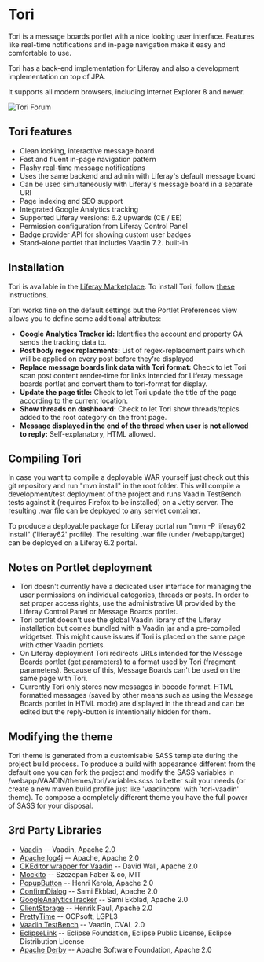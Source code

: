 # Tori

Tori is a message boards portlet with a nice looking user interface. Features like real-time notifications and in-page navigation make it easy and comfortable to use. 

Tori has a back-end implementation for Liferay and also a development implementation on top of JPA.

It supports all modern browsers, including Internet Explorer 8 and newer.

![Tori Forum](https://vaadin.com/image/image_gallery?uuid=d1506121-5b14-4280-b2d2-8ae8a77ee8d5&groupId=10187&t=1396271871890)

## Tori features

* Clean looking, interactive message board
* Fast and fluent in-page navigation pattern
* Flashy real-time message notifications
* Uses the same backend and admin with Liferay's default message board
* Can be used simultaneously with Liferay's message board in a separate URI
* Page indexing and SEO support 
* Integrated Google Analytics tracking
* Supported Liferay versions: 6.2 upwards (CE / EE)
* Permission configuration from Liferay Control Panel
* Badge provider API for showing custom user badges
* Stand-alone portlet that includes Vaadin 7.2. built-in

## Installation

Tori is available in the [Liferay Marketplace](http://www.liferay.com/marketplace/-/mp/application/17756169).
To install Tori, follow [these](https://www.liferay.com/documentation/liferay-portal/6.2/user-guide/-/ai/downloading-and-installing-apps-liferay-portal-6-2-user-guide-14-en) instructions.

Tori works fine on the default settings but the Portlet Preferences view allows you to define some additional attributes:

 * **Google Analytics Tracker id:** Identifies the account and property GA sends the tracking data to.
 * **Post body regex replacments:** List of regex-replacement pairs which will be applied on every post before they're displayed
 * **Replace message boards link data with Tori format:** Check to let Tori scan post content render-time for links intended for Liferay message boards portlet and convert them to tori-format for display.
 * **Update the page title:** Check to let Tori update the title of the page according to the current location.
 * **Show threads on dashboard:** Check to let Tori show threads/topics added to the root category on the front page.
 * **Message displayed in the end of the thread when user is not allowed to reply:** Self-explanatory, HTML allowed.

## Compiling Tori

In case you want to compile a deployable WAR yourself just check out this git repository and run "mvn install" in the root folder. This will compile a development/test deployment of the project and runs Vaadin TestBench tests against it (requires Firefox to be installed) on a Jetty server. The resulting .war file can be deployed to any servlet container.

To produce a deployable package for Liferay portal run "mvn -P liferay62 install" ('liferay62' profile). The resulting .war file (under /webapp/target) can be deployed on a Liferay 6.2 portal.

## Notes on Portlet deployment

 * Tori doesn't currently have a dedicated user interface for managing the user permissions on individual categories, threads or posts. In order to set proper access rights, use the administrative UI provided by the Liferay Control Panel or Message Boards portlet.
 * Tori portlet doesn't use the global Vaadin library of the Liferay installation but comes bundled with a Vaadin jar and a pre-compiled widgetset. This might cause issues if Tori is placed on the same page with other Vaadin portlets.
 * On Liferay deployment Tori redirects URLs intended for the Message Boards portlet (get parameters) to a format used by Tori (fragment parameters). Because of this, Message Boards can't be used on the same page with Tori.
 * Currently Tori only stores new messages in bbcode format. HTML formatted messages (saved by other means such as using the Message Boards portlet in HTML mode) are displayed in the thread and can be edited but the reply-button is intentionally hidden for them.

## Modifying the theme

Tori theme is generated from a customisable SASS template during the project build process. To produce a build with appearance different from the default one you can fork the project and modify the SASS variables in /webapp/VAADIN/themes/tori/variables.scss to better suit your needs (or create a new maven build profile just like 'vaadincom' with 'tori-vaadin' theme). To compose a completely different theme you have the full power of SASS for your disposal.

## 3rd Party Libraries

 * [Vaadin](https://vaadin.com/home) -- Vaadin, Apache 2.0
 * [Apache log4j](http://logging.apache.org/log4j/1.2/) -- Apache, Apache 2.0
 * [CKEditor wrapper for Vaadin](http://vaadin.com/addon/ckeditor-wrapper-for-vaadin) -- David Wall, Apache 2.0
 * [Mockito](http://code.google.com/p/mockito/) -- Szczepan Faber & co, MIT
 * [PopupButton](http://vaadin.com/addon/popupbutton) -- Henri Kerola, Apache 2.0
 * [ConfirmDialog](http://vaadin.com/addon/confirmdialog) -- Sami Ekblad, Apache 2.0
 * [GoogleAnalyticsTracker](http://vaadin.com/addon/googleanalyticstracker) -- Sami Ekblad, Apache 2.0
 * [ClientStorage](http://vaadin.com/addon/clientstorage) -- Henrik Paul, Apache 2.0
 * [PrettyTime](http://ocpsoft.com/prettytime/) -- OCPsoft, LGPL3
 * [Vaadin TestBench](https://vaadin.com/home) -- Vaadin, CVAL 2.0
 * [EclipseLink](https://www.eclipse.org/eclipselink/) -- Eclipse Foundation, Eclipse Public License, Eclipse Distribution License
 * [Apache Derby](http://db.apache.org/derby/) -- Apache Software Foundation, Apache 2.0
